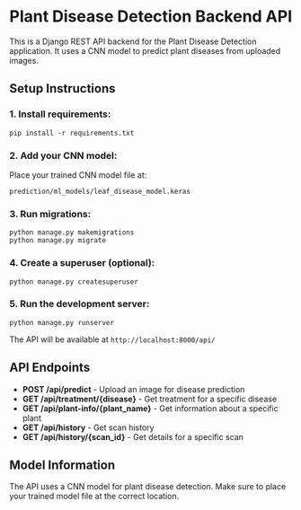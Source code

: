 
# Plant Disease Detection Backend API

This is a Django REST API backend for the Plant Disease Detection application. It uses a CNN model to predict plant diseases from uploaded images.

## Setup Instructions

### 1. Install requirements:
```
pip install -r requirements.txt
```

### 2. Add your CNN model:
Place your trained CNN model file at:
```
prediction/ml_models/leaf_disease_model.keras
```

### 3. Run migrations:
```
python manage.py makemigrations
python manage.py migrate
```

### 4. Create a superuser (optional):
```
python manage.py createsuperuser
```

### 5. Run the development server:
```
python manage.py runserver
```

The API will be available at `http://localhost:8000/api/`

## API Endpoints

- **POST /api/predict** - Upload an image for disease prediction
- **GET /api/treatment/{disease}** - Get treatment for a specific disease
- **GET /api/plant-info/{plant_name}** - Get information about a specific plant
- **GET /api/history** - Get scan history
- **GET /api/history/{scan_id}** - Get details for a specific scan

## Model Information

The API uses a CNN model for plant disease detection. Make sure to place your trained model file at the correct location.
